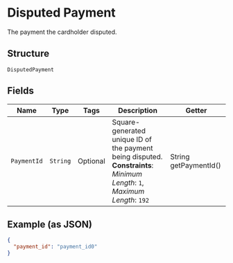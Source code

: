
# Disputed Payment

The payment the cardholder disputed.

## Structure

`DisputedPayment`

## Fields

| Name | Type | Tags | Description | Getter |
|  --- | --- | --- | --- | --- |
| `PaymentId` | `String` | Optional | Square-generated unique ID of the payment being disputed.<br>**Constraints**: *Minimum Length*: `1`, *Maximum Length*: `192` | String getPaymentId() |

## Example (as JSON)

```json
{
  "payment_id": "payment_id0"
}
```

